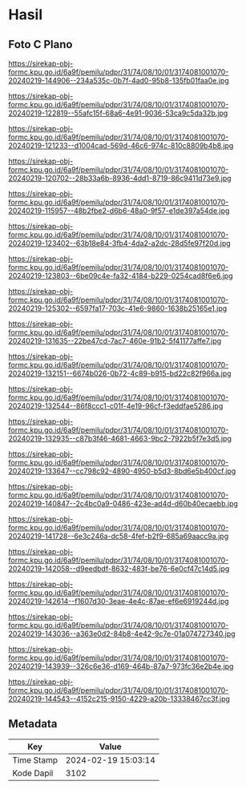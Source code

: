 # Hasil

## Foto C Plano

https://sirekap-obj-formc.kpu.go.id/6a9f/pemilu/pdpr/31/74/08/10/01/3174081001070-20240219-144906--234a535c-0b7f-4ad0-95b8-135fb01faa0e.jpg

https://sirekap-obj-formc.kpu.go.id/6a9f/pemilu/pdpr/31/74/08/10/01/3174081001070-20240219-122819--55afc15f-68a6-4e91-9036-53ca9c5da32b.jpg

https://sirekap-obj-formc.kpu.go.id/6a9f/pemilu/pdpr/31/74/08/10/01/3174081001070-20240219-121233--d1004cad-569d-46c6-974c-810c8809b4b8.jpg

https://sirekap-obj-formc.kpu.go.id/6a9f/pemilu/pdpr/31/74/08/10/01/3174081001070-20240219-120702--28b33a6b-8936-4dd1-8719-86c9411d73e9.jpg

https://sirekap-obj-formc.kpu.go.id/6a9f/pemilu/pdpr/31/74/08/10/01/3174081001070-20240219-115957--48b2fbe2-d6b6-48a0-9f57-e1de397a54de.jpg

https://sirekap-obj-formc.kpu.go.id/6a9f/pemilu/pdpr/31/74/08/10/01/3174081001070-20240219-123402--63b18e84-3fb4-4da2-a2dc-28d5fe97f20d.jpg

https://sirekap-obj-formc.kpu.go.id/6a9f/pemilu/pdpr/31/74/08/10/01/3174081001070-20240219-123803--6be09c4e-fa32-4184-b229-0254cad8f6e6.jpg

https://sirekap-obj-formc.kpu.go.id/6a9f/pemilu/pdpr/31/74/08/10/01/3174081001070-20240219-125302--6597fa17-703c-41e6-9860-1638b25165e1.jpg

https://sirekap-obj-formc.kpu.go.id/6a9f/pemilu/pdpr/31/74/08/10/01/3174081001070-20240219-131635--22be47cd-7ac7-460e-91b2-5f41177affe7.jpg

https://sirekap-obj-formc.kpu.go.id/6a9f/pemilu/pdpr/31/74/08/10/01/3174081001070-20240219-132151--6674b026-0b72-4c89-b915-bd22c82f966a.jpg

https://sirekap-obj-formc.kpu.go.id/6a9f/pemilu/pdpr/31/74/08/10/01/3174081001070-20240219-132544--86f8ccc1-c01f-4e19-96cf-f3eddfae5286.jpg

https://sirekap-obj-formc.kpu.go.id/6a9f/pemilu/pdpr/31/74/08/10/01/3174081001070-20240219-132935--c87b3f46-4681-4663-9bc2-7922b5f7e3d5.jpg

https://sirekap-obj-formc.kpu.go.id/6a9f/pemilu/pdpr/31/74/08/10/01/3174081001070-20240219-133647--cc798c92-4890-4950-b5d3-8bd6e5b400cf.jpg

https://sirekap-obj-formc.kpu.go.id/6a9f/pemilu/pdpr/31/74/08/10/01/3174081001070-20240219-140847--2c4bc0a9-0486-423e-ad4d-d60b40ecaebb.jpg

https://sirekap-obj-formc.kpu.go.id/6a9f/pemilu/pdpr/31/74/08/10/01/3174081001070-20240219-141728--6e3c246a-dc58-4fef-b2f9-685a69aacc9a.jpg

https://sirekap-obj-formc.kpu.go.id/6a9f/pemilu/pdpr/31/74/08/10/01/3174081001070-20240219-142058--d9eedbdf-8632-483f-be76-6e0cf47c14d5.jpg

https://sirekap-obj-formc.kpu.go.id/6a9f/pemilu/pdpr/31/74/08/10/01/3174081001070-20240219-142614--f1607d30-3eae-4e4c-87ae-ef6e6919244d.jpg

https://sirekap-obj-formc.kpu.go.id/6a9f/pemilu/pdpr/31/74/08/10/01/3174081001070-20240219-143036--a363e0d2-84b8-4e42-9c7e-01a074727340.jpg

https://sirekap-obj-formc.kpu.go.id/6a9f/pemilu/pdpr/31/74/08/10/01/3174081001070-20240219-143939--326c6e36-d169-464b-87a7-973fc36e2b4e.jpg

https://sirekap-obj-formc.kpu.go.id/6a9f/pemilu/pdpr/31/74/08/10/01/3174081001070-20240219-144543--4152c215-9150-4229-a20b-13338467cc3f.jpg


## Metadata

| Key        | Value               |
| ---------- | ------------------- |
| Time Stamp | 2024-02-19 15:03:14 |
| Kode Dapil | 3102                |



